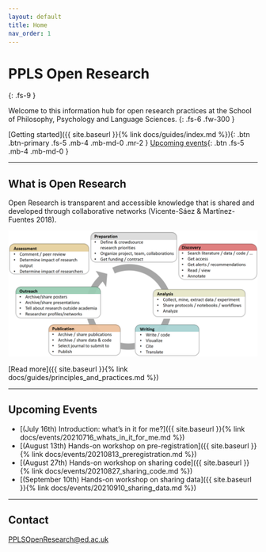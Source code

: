 ```yaml
---
layout: default
title: Home
nav_order: 1
---
```


# PPLS Open Research
{: .fs-9 }

Welcome to this information hub for open research practices at the School of Philosophy, Psychology and Language Sciences.
{: .fs-6 .fw-300 }

[Getting started]({{ site.baseurl }}{% link docs/guides/index.md %}){: .btn .btn-primary .fs-5 .mb-4 .mb-md-0 .mr-2 } [Upcoming events](#upcoming-events){: .btn .fs-5 .mb-4 .mb-md-0 }

---

## What is Open Research

Open Research is transparent and accessible knowledge that is shared and developed through collaborative networks (Vicente-Sáez & Martínez-Fuentes 2018).

![](assets/images/ResearchCycle.png)

[Read more]({{ site.baseurl }}{% link docs/guides/principles_and_practices.md %})


---

## Upcoming Events

- [(July 16th) Introduction: what’s in it for me?]({{ site.baseurl }}{% link docs/events/20210716_whats_in_it_for_me.md %})
- [(August 13th) Hands-on workshop on pre-registration]({{ site.baseurl }}{% link docs/events/20210813_preregistration.md %})
- [(August 27th) Hands-on workshop on sharing code]({{ site.baseurl }}{% link docs/events/20210827_sharing_code.md %})
- [(September 10th) Hands-on workshop on sharing data]({{ site.baseurl }}{% link docs/events/20210910_sharing_data.md %})

---

## Contact

PPLSOpenResearch@ed.ac.uk
